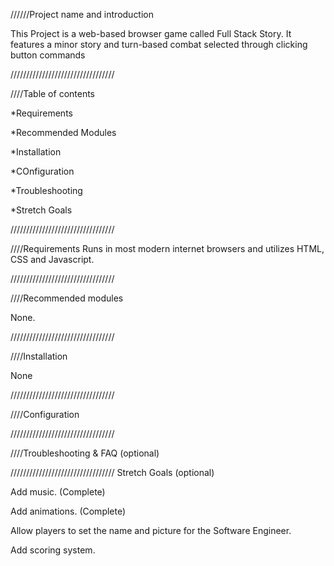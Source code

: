 //////Project name and introduction 

This Project is a web-based browser game called Full Stack Story. It features a minor story and turn-based combat selected through clicking button commands

/////////////////////////////////

////Table of contents

*Requirements

*Recommended Modules

*Installation

*COnfiguration

*Troubleshooting

*Stretch Goals

/////////////////////////////////

////Requirements 
Runs in most modern internet browsers and utilizes HTML, CSS and Javascript.

/////////////////////////////////

////Recommended modules 

None.

/////////////////////////////////

////Installation

None

/////////////////////////////////

////Configuration

/////////////////////////////////

////Troubleshooting & FAQ (optional)

/////////////////////////////////
Stretch Goals (optional)

Add music. (Complete)

Add animations.  (Complete)

Allow players to set the name and picture for the Software Engineer.

Add scoring system. 

